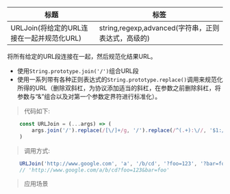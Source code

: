 |  标题   | 标签  |
|  ----  | ----  |
| URLJoin(将给定的URL连接在一起并规范化URL) | string,regexp,advanced(字符串，正则表达式，高级的) |

将所有给定的URL段连接在一起，然后规范化结果URL。

* 使用`String.prototype.join('/')`组合URL段
* 使用一系列带有各种正则表达式的`String.prototype.replace()`调用来规范化所得的URL（删除双斜杠，为协议添加适当的斜杠，在参数之前删除斜杠，将参数与“&”组合以及对第一个参数定界符进行标准化）。

> 代码如下:

```js
    const URLJoin = (...args) => (
        args.join('/').replace(/[\/]+/g, '/').replace(/^(.+):\//, '$1://').replace(/^file:/, 'file:/').replace(/\/(\?|&|#[^!])/g, '$1').replace(/\?/g, '&').replace('&', '?')
    )
```

> 调用方式:

```js
    URLJoin('http://www.google.com', 'a', '/b/cd', '?foo=123', '?bar=foo');
    // 'http://www.google.com/a/b/cd?foo=123&bar=foo'
```

> 应用场景
